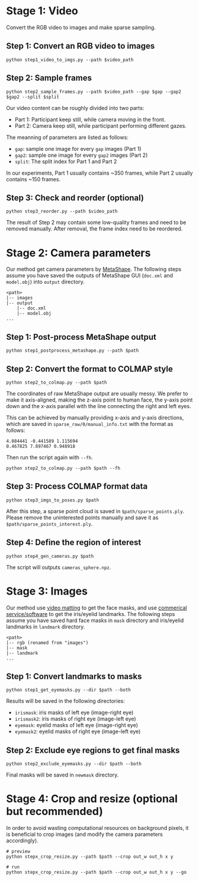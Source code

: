 # Stage 1: Video
Convert the RGB video to images and make sparse sampling.

## Step 1: Convert an RGB video to images
```
python step1_video_to_imgs.py --path $video_path
```

## Step 2: Sample frames
```
python step2_sample_frames.py --path $video_path --gap $gap --gap2 $gap2 --split $split
```
Our video content can be roughly divided into two parts:

* Part 1: Participant keep still, while camera moving in the front.
* Part 2: Camera keep still, while participant performing different gazes.

The meanning of parameters are listed as follows:

* `gap`: sample one image for every `gap` images (Part 1)
* `gap2`: sample one image for every `gap2` images (Part 2)
* `split`: The split index for Part 1 and Part 2

In our experiments, Part 1 usually contains ~350 frames, while Part 2 usually contains ~150 frames.

## Step 3: Check and reorder (optional)
```
python step3_reorder.py --path $video_path
```
The result of Step 2 may contain some low-quality frames and need to be removed manually. After removal, the frame index need to be reordered.

# Stage 2: Camera parameters
Our method get camera parameters by [MetaShape](https://www.agisoftmetashape.com). The following steps assume you have saved the outputs of MetaShape GUI (`doc.xml` and `model.obj`) into `output` directory.

```
<path>
|-- images
|-- output
    |-- doc.xml
    |-- model.obj
...
```

## Step 1: Post-process MetaShape output
```
python step1_postprocess_metashape.py --path $path
```

## Step 2: Convert the format to COLMAP style
```
python step2_to_colmap.py --path $path
```

The coordinates of raw MetaShape output are usually messy. We prefer to make it axis-aligned, making the z-axis point to human face, the y-axis point down and the x-axis parallel with the line connecting the right and left eyes.

This can be achieved by manually providing x-axis and y-axis directions, which are saved in `sparse_raw/0/manual_info.txt` with the format as follows:
```
4.084441 -0.441589 1.115694
0.467825 7.897467 0.948918
```

Then run the script again with `--fh`.
```
python step2_to_colmap.py --path $path --fh
```

## Step 3: Process COLMAP format data
```
python step3_imgs_to_poses.py $path
```
After this step, a sparse point cloud is saved in `$path/sparse_points.ply`. Please remove the uninterested points manually and save it as `$path/sparse_points_interest.ply`.

## Step 4: Define the region of interest
```
python step4_gen_cameras.py $path
```
The script will outputs `cameras_sphere.npz`.


# Stage 3: Images
Our method use [video matting](https://github.com/PeterL1n/RobustVideoMatting) to get the face masks, and use [commerical service/software](https://www.sensetime.com/) to get the iris/eyelid landmarks. The following steps assume you have saved hard face masks in `mask` directory and iris/eyelid landmarks in `landmark` directory.

```
<path>
|-- rgb (renamed from "images")
|-- mask
|-- landmark
...
```

## Step 1: Convert landmarks to masks
```
python step1_get_eyemasks.py --dir $path --both
```

Results will be saved in the following directories:

* `irismask`: iris masks of left eye (image-right eye)
* `irismask2`: iris masks of right eye (image-left eye)
* `eyemask`: eyelid masks of left eye (image-right eye)
* `eyemask2`: eyelid masks of right eye (image-left eye)

## Step 2: Exclude eye regions to get final masks
```
python step2_exclude_eyemasks.py --dir $path --both
```

Final masks will be saved in `newmask` directory.

# Stage 4: Crop and resize (optional but recommended)
In order to avoid wasting computational resources on background pixels, it is beneficial to crop images (and modify the camera parameters accordingly).

```
# preview
python stepx_crop_resize.py --path $path --crop out_w out_h x y

# run
python stepx_crop_resize.py --path $path --crop out_w out_h x y --go
```
